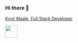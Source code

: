 ### Hi there 👋

[Knut Waale, Full Stack Developer](https://github.com/kwaale/kwaale/blob/main/assets/FullStackDeveloper.gif)

<img src="https://github.com/kwaale/kwaale/blob/main/assets/FullStackDeveloper.gif" width="40" height="40" />
<!--
**kwaale/kwaale** is a ✨ _special_ ✨ repository because its `README.md` (this file) appears on your GitHub profile.

Here are some ideas to get you started:

- 🔭 I’m currently working on ...
- 🌱 I’m currently learning ...
- 👯 I’m looking to collaborate on ...
- 🤔 I’m looking for help with ...
- 💬 Ask me about ...
- 📫 How to reach me: ...
- 😄 Pronouns: ...
- ⚡ Fun fact: ...
-->
